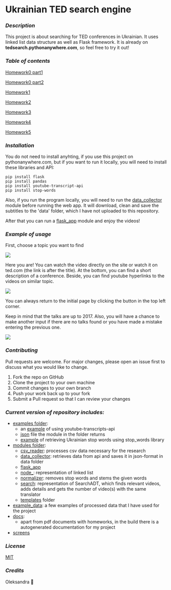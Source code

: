 # Ukrainian TED search engine
### *Description*

This project is about searching for TED conferences in Ukrainian. It uses linked list data structure as well as Flask framework. It is already on **tedsearch.pythonanywhere.com**, so feel free to try it out!

### *Table of contents*

[Homework0 part1](https://github.com/Oleksandra2020/TED_Search/wiki/12-питань)

[Homework0 part2](https://github.com/Oleksandra2020/TED_Search/wiki/Зареферовані-дописи)

[Homework1](https://github.com/Oleksandra2020/TED_Search/wiki/Опис-проблеми,-або-Домашнє-завдання-№1)

[Homework2](https://github.com/Oleksandra2020/TED_Search/wiki/Система,-дані,-бібліотеки,-або-Домашнє-завдання-№2)

[Homework3](https://github.com/Oleksandra2020/TED_Search/wiki/Структури-даних-та-ADT,-або-Домашнє-завдання-№3)

[Homework4](https://github.com/Oleksandra2020/TED_Search/wiki/Дані,-експерименти,-або-Домашнє-завдання-№4)

[Homework5](https://github.com/Oleksandra2020/TED_Search/wiki/Аналіз-та-висновки,-або-Домашнє-завдання-№5)

### *Installation*

You do not need to install anyhting, if you use this project on pythonanywhere.com,
but if you want to run it locally, you will need to install these libraries and API:

```
pip install flask
pip install pandas
pip install youtube-transcript-api
pip install stop-words
```

Also, if you run the program locally, you will need to run the [data_collector](https://github.com/Oleksandra2020/TED_Search/blob/master/modules/data_collector.py) module before running the web app. It will download, clean and save the subtitles to the 'data' folder, which I have not uploaded to this repository.

After that you can run a [flask_app](https://github.com/Oleksandra2020/TED_Search/blob/master/modules/flask_app.py) module and enjoy the videos!

### *Example of usage*

First, choose a topic you want to find

![](screens/img1.png)

Here you are! You can watch the video directly on the site or watch it on ted.com (the link is after the title). At the bottom, you can find a short description of a conference. Beside, you can find youtube hyperlinks to the videos on similar topic.

![](screens/img2.png)

You can always return to the initial page by clicking the button in the top left corner.

Keep in mind that the talks are up to 2017. 
Also, you will have a chance to make another input if there are no talks found or you have made a mistake entering the previous one.

![](screens/img3.png)

### *Contributing*

Pull requests are welcome. For major changes, please open an issue first to discuss what you would like to change.

1. Fork the repo on GitHub
2. Clone the project to your own machine
3. Commit changes to your own branch
4. Push your work back up to your fork
5. Submit a Pull request so that I can review your changes

### *Current version of repository includes:*

- [examples folder](https://github.com/Oleksandra2020/TED_Search/tree/master/examples): 
    - an [example](https://github.com/Oleksandra2020/TED_Search/blob/master/examples/example_with_api.py) of using youtube-transcripts-api 
    - [json](https://github.com/Oleksandra2020/TED_Search/blob/master/examples/file1.json) file the module in the folder returns
    - [example](https://github.com/Oleksandra2020/TED_Search/blob/master/examples/stop_words_retrieval.py) of retrieving Ukrainian stop words using stop_words library
- [modules folder](https://github.com/Oleksandra2020/TED_Search/tree/master/modules):
    - [csv_reader](https://github.com/Oleksandra2020/TED_Search/blob/master/modules/csv_reader.py): processes csv data necessary for the research
    - [data_collector](https://github.com/Oleksandra2020/TED_Search/blob/master/modules/data_collector.py): retrieves data from api and saves it in json-format in data folder
    - [flask_app](https://github.com/Oleksandra2020/TED_Search/blob/master/modules/flask_app.py)
    - [node_](https://github.com/Oleksandra2020/TED_Search/blob/master/modules/node_.py): representation of linked list
    - [normalizer](https://github.com/Oleksandra2020/TED_Search/blob/master/modules/normalizer.py): removes stop words and stems the given words
    - [search](https://github.com/Oleksandra2020/TED_Search/blob/master/modules/search.py): representation of SearchADT, which finds relevant videos, adds details and gets the number of video(s) with the same translator
    - [templates](https://github.com/Oleksandra2020/TED_Search/tree/master/modules/templates) folder
- [example_data](https://github.com/Oleksandra2020/TED_Search/tree/master/example_data): a few examples of processed data that I have used for the project
- [docs](https://github.com/Oleksandra2020/TED_Search/tree/master/docs):
    - apart from pdf documents with homeworks, in the build there is a autogenerated documentation for my project
- [screens](https://github.com/Oleksandra2020/TED_Search/tree/master/screens)

### *License*

[MIT](https://github.com/Oleksandra2020/TED_Search/blob/master/LICENSE)

### *Credits*

Oleksandra :butterfly:
